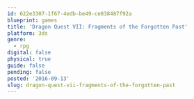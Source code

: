 ```yaml
---
id: 622e3307-1f67-4edb-be49-ce838487f92a
blueprint: games
title: 'Dragon Quest VII: Fragments of the Forgotten Past'
platform: 3ds
genre:
  - rpg
digital: false
physical: true
guide: false
pending: false
posted: '2016-09-13'
slug: dragon-quest-vii-fragments-of-the-forgotten-past
---
```

